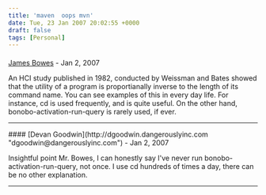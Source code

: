 ```yaml
---
title: 'maven  oops mvn'
date: Tue, 23 Jan 2007 20:02:55 +0000
draft: false
tags: [Personal]
---
```



#### 
[James Bowes](http://jbowes.dangerouslyinc.com "jbowes@redhat.com") - <time datetime="2007-01-23 17:09:13">Jan 2, 2007</time>

An HCI study published in 1982, conducted by Weissman and Bates showed that the utility of a program is proportianally inverse to the length of its command name. You can see examples of this in every day life. For instance, cd is used frequently, and is quite useful. On the other hand, bonobo-activation-run-query is rarely used, if ever.
<hr />
#### 
[Devan Goodwin](http://dgoodwin.dangerouslyinc.com "dgoodwin@dangerouslyinc.com") - <time datetime="2007-01-23 17:16:09">Jan 2, 2007</time>

Insightful point Mr. Bowes, I can honestly say I've never run bonobo-activation-run-query, not once. I use cd hundreds of times a day, there can be no other explanation.
<hr />
